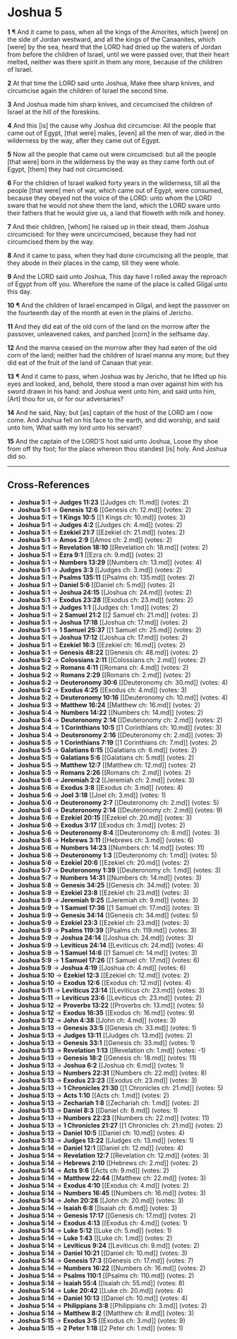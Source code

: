# Joshua 5

**1** ¶ And it came to pass, when all the kings of the Amorites, which [were] on the side of Jordan westward, and all the kings of the Canaanites, which [were] by the sea, heard that the LORD had dried up the waters of Jordan from before the children of Israel, until we were passed over, that their heart melted, neither was there spirit in them any more, because of the children of Israel.

**2** At that time the LORD said unto Joshua, Make thee sharp knives, and circumcise again the children of Israel the second time.

**3** And Joshua made him sharp knives, and circumcised the children of Israel at the hill of the foreskins.

**4** And this [is] the cause why Joshua did circumcise: All the people that came out of Egypt, [that were] males, [even] all the men of war, died in the wilderness by the way, after they came out of Egypt.

**5** Now all the people that came out were circumcised: but all the people [that were] born in the wilderness by the way as they came forth out of Egypt, [them] they had not circumcised.

**6** For the children of Israel walked forty years in the wilderness, till all the people [that were] men of war, which came out of Egypt, were consumed, because they obeyed not the voice of the LORD: unto whom the LORD sware that he would not shew them the land, which the LORD sware unto their fathers that he would give us, a land that floweth with milk and honey.

**7** And their children, [whom] he raised up in their stead, them Joshua circumcised: for they were uncircumcised, because they had not circumcised them by the way.

**8** And it came to pass, when they had done circumcising all the people, that they abode in their places in the camp, till they were whole.

**9** And the LORD said unto Joshua, This day have I rolled away the reproach of Egypt from off you. Wherefore the name of the place is called Gilgal unto this day.

**10** ¶ And the children of Israel encamped in Gilgal, and kept the passover on the fourteenth day of the month at even in the plains of Jericho.

**11** And they did eat of the old corn of the land on the morrow after the passover, unleavened cakes, and parched [corn] in the selfsame day.

**12** And the manna ceased on the morrow after they had eaten of the old corn of the land; neither had the children of Israel manna any more; but they did eat of the fruit of the land of Canaan that year.

**13** ¶ And it came to pass, when Joshua was by Jericho, that he lifted up his eyes and looked, and, behold, there stood a man over against him with his sword drawn in his hand: and Joshua went unto him, and said unto him, [Art] thou for us, or for our adversaries?

**14** And he said, Nay; but [as] captain of the host of the LORD am I now come. And Joshua fell on his face to the earth, and did worship, and said unto him, What saith my lord unto his servant?

**15** And the captain of the LORD'S host said unto Joshua, Loose thy shoe from off thy foot; for the place whereon thou standest [is] holy. And Joshua did so.

---

## Cross-References

- **Joshua 5:1** → **Judges 11:23** [[Judges ch: 11.md]] (votes: 2)
- **Joshua 5:1** → **Genesis 12:6** [[Genesis ch: 12.md]] (votes: 2)
- **Joshua 5:1** → **1 Kings 10:5** [[1 Kings ch: 10.md]] (votes: 3)
- **Joshua 5:1** → **Judges 4:2** [[Judges ch: 4.md]] (votes: 2)
- **Joshua 5:1** → **Ezekiel 21:7** [[Ezekiel ch: 21.md]] (votes: 2)
- **Joshua 5:1** → **Amos 2:9** [[Amos ch: 2.md]] (votes: 2)
- **Joshua 5:1** → **Revelation 18:10** [[Revelation ch: 18.md]] (votes: 2)
- **Joshua 5:1** → **Ezra 9:1** [[Ezra ch: 9.md]] (votes: 2)
- **Joshua 5:1** → **Numbers 13:29** [[Numbers ch: 13.md]] (votes: 4)
- **Joshua 5:1** → **Judges 3:3** [[Judges ch: 3.md]] (votes: 2)
- **Joshua 5:1** → **Psalms 135:11** [[Psalms ch: 135.md]] (votes: 2)
- **Joshua 5:1** → **Daniel 5:6** [[Daniel ch: 5.md]] (votes: 2)
- **Joshua 5:1** → **Joshua 24:15** [[Joshua ch: 24.md]] (votes: 2)
- **Joshua 5:1** → **Exodus 23:28** [[Exodus ch: 23.md]] (votes: 2)
- **Joshua 5:1** → **Judges 1:1** [[Judges ch: 1.md]] (votes: 2)
- **Joshua 5:1** → **2 Samuel 21:2** [[2 Samuel ch: 21.md]] (votes: 2)
- **Joshua 5:1** → **Joshua 17:18** [[Joshua ch: 17.md]] (votes: 2)
- **Joshua 5:1** → **1 Samuel 25:37** [[1 Samuel ch: 25.md]] (votes: 2)
- **Joshua 5:1** → **Joshua 17:12** [[Joshua ch: 17.md]] (votes: 2)
- **Joshua 5:1** → **Ezekiel 16:3** [[Ezekiel ch: 16.md]] (votes: 2)
- **Joshua 5:1** → **Genesis 48:22** [[Genesis ch: 48.md]] (votes: 2)
- **Joshua 5:2** → **Colossians 2:11** [[Colossians ch: 2.md]] (votes: 2)
- **Joshua 5:2** → **Romans 4:11** [[Romans ch: 4.md]] (votes: 2)
- **Joshua 5:2** → **Romans 2:29** [[Romans ch: 2.md]] (votes: 2)
- **Joshua 5:2** → **Deuteronomy 30:6** [[Deuteronomy ch: 30.md]] (votes: 4)
- **Joshua 5:2** → **Exodus 4:25** [[Exodus ch: 4.md]] (votes: 3)
- **Joshua 5:2** → **Deuteronomy 10:16** [[Deuteronomy ch: 10.md]] (votes: 4)
- **Joshua 5:3** → **Matthew 16:24** [[Matthew ch: 16.md]] (votes: 2)
- **Joshua 5:4** → **Numbers 14:22** [[Numbers ch: 14.md]] (votes: 2)
- **Joshua 5:4** → **Deuteronomy 2:14** [[Deuteronomy ch: 2.md]] (votes: 2)
- **Joshua 5:4** → **1 Corinthians 10:5** [[1 Corinthians ch: 10.md]] (votes: 3)
- **Joshua 5:4** → **Deuteronomy 2:16** [[Deuteronomy ch: 2.md]] (votes: 3)
- **Joshua 5:5** → **1 Corinthians 7:19** [[1 Corinthians ch: 7.md]] (votes: 2)
- **Joshua 5:5** → **Galatians 6:15** [[Galatians ch: 6.md]] (votes: 2)
- **Joshua 5:5** → **Galatians 5:6** [[Galatians ch: 5.md]] (votes: 2)
- **Joshua 5:5** → **Matthew 12:7** [[Matthew ch: 12.md]] (votes: 2)
- **Joshua 5:5** → **Romans 2:26** [[Romans ch: 2.md]] (votes: 2)
- **Joshua 5:6** → **Jeremiah 2:2** [[Jeremiah ch: 2.md]] (votes: 3)
- **Joshua 5:6** → **Exodus 3:8** [[Exodus ch: 3.md]] (votes: 4)
- **Joshua 5:6** → **Joel 3:18** [[Joel ch: 3.md]] (votes: 1)
- **Joshua 5:6** → **Deuteronomy 2:7** [[Deuteronomy ch: 2.md]] (votes: 5)
- **Joshua 5:6** → **Deuteronomy 2:14** [[Deuteronomy ch: 2.md]] (votes: 9)
- **Joshua 5:6** → **Ezekiel 20:15** [[Ezekiel ch: 20.md]] (votes: 3)
- **Joshua 5:6** → **Exodus 3:17** [[Exodus ch: 3.md]] (votes: 2)
- **Joshua 5:6** → **Deuteronomy 8:4** [[Deuteronomy ch: 8.md]] (votes: 3)
- **Joshua 5:6** → **Hebrews 3:11** [[Hebrews ch: 3.md]] (votes: 6)
- **Joshua 5:6** → **Numbers 14:23** [[Numbers ch: 14.md]] (votes: 11)
- **Joshua 5:6** → **Deuteronomy 1:3** [[Deuteronomy ch: 1.md]] (votes: 5)
- **Joshua 5:6** → **Ezekiel 20:6** [[Ezekiel ch: 20.md]] (votes: 2)
- **Joshua 5:7** → **Deuteronomy 1:39** [[Deuteronomy ch: 1.md]] (votes: 3)
- **Joshua 5:7** → **Numbers 14:31** [[Numbers ch: 14.md]] (votes: 3)
- **Joshua 5:8** → **Genesis 34:25** [[Genesis ch: 34.md]] (votes: 3)
- **Joshua 5:9** → **Ezekiel 23:8** [[Ezekiel ch: 23.md]] (votes: 3)
- **Joshua 5:9** → **Jeremiah 9:25** [[Jeremiah ch: 9.md]] (votes: 3)
- **Joshua 5:9** → **1 Samuel 17:36** [[1 Samuel ch: 17.md]] (votes: 3)
- **Joshua 5:9** → **Genesis 34:14** [[Genesis ch: 34.md]] (votes: 5)
- **Joshua 5:9** → **Ezekiel 23:3** [[Ezekiel ch: 23.md]] (votes: 3)
- **Joshua 5:9** → **Psalms 119:39** [[Psalms ch: 119.md]] (votes: 3)
- **Joshua 5:9** → **Joshua 24:14** [[Joshua ch: 24.md]] (votes: 3)
- **Joshua 5:9** → **Leviticus 24:14** [[Leviticus ch: 24.md]] (votes: 4)
- **Joshua 5:9** → **1 Samuel 14:6** [[1 Samuel ch: 14.md]] (votes: 3)
- **Joshua 5:9** → **1 Samuel 17:26** [[1 Samuel ch: 17.md]] (votes: 6)
- **Joshua 5:9** → **Joshua 4:19** [[Joshua ch: 4.md]] (votes: 6)
- **Joshua 5:10** → **Ezekiel 12:3** [[Ezekiel ch: 12.md]] (votes: 2)
- **Joshua 5:10** → **Exodus 12:6** [[Exodus ch: 12.md]] (votes: 4)
- **Joshua 5:11** → **Leviticus 23:14** [[Leviticus ch: 23.md]] (votes: 3)
- **Joshua 5:11** → **Leviticus 23:6** [[Leviticus ch: 23.md]] (votes: 2)
- **Joshua 5:12** → **Proverbs 13:22** [[Proverbs ch: 13.md]] (votes: 5)
- **Joshua 5:12** → **Exodus 16:35** [[Exodus ch: 16.md]] (votes: 9)
- **Joshua 5:12** → **John 4:38** [[John ch: 4.md]] (votes: 3)
- **Joshua 5:13** → **Genesis 33:5** [[Genesis ch: 33.md]] (votes: 1)
- **Joshua 5:13** → **Judges 13:11** [[Judges ch: 13.md]] (votes: 2)
- **Joshua 5:13** → **Genesis 33:1** [[Genesis ch: 33.md]] (votes: 1)
- **Joshua 5:13** → **Revelation 1:13** [[Revelation ch: 1.md]] (votes: -1)
- **Joshua 5:13** → **Genesis 18:2** [[Genesis ch: 18.md]] (votes: 11)
- **Joshua 5:13** → **Joshua 6:2** [[Joshua ch: 6.md]] (votes: 1)
- **Joshua 5:13** → **Numbers 22:31** [[Numbers ch: 22.md]] (votes: 8)
- **Joshua 5:13** → **Exodus 23:23** [[Exodus ch: 23.md]] (votes: 3)
- **Joshua 5:13** → **1 Chronicles 21:30** [[1 Chronicles ch: 21.md]] (votes: 5)
- **Joshua 5:13** → **Acts 1:10** [[Acts ch: 1.md]] (votes: 2)
- **Joshua 5:13** → **Zechariah 1:8** [[Zechariah ch: 1.md]] (votes: 2)
- **Joshua 5:13** → **Daniel 8:3** [[Daniel ch: 8.md]] (votes: 1)
- **Joshua 5:13** → **Numbers 22:23** [[Numbers ch: 22.md]] (votes: 11)
- **Joshua 5:13** → **1 Chronicles 21:27** [[1 Chronicles ch: 21.md]] (votes: 2)
- **Joshua 5:13** → **Daniel 10:5** [[Daniel ch: 10.md]] (votes: 4)
- **Joshua 5:13** → **Judges 13:22** [[Judges ch: 13.md]] (votes: 1)
- **Joshua 5:14** → **Daniel 12:1** [[Daniel ch: 12.md]] (votes: 4)
- **Joshua 5:14** → **Revelation 12:7** [[Revelation ch: 12.md]] (votes: 3)
- **Joshua 5:14** → **Hebrews 2:10** [[Hebrews ch: 2.md]] (votes: 2)
- **Joshua 5:14** → **Acts 9:6** [[Acts ch: 9.md]] (votes: 2)
- **Joshua 5:14** → **Matthew 22:44** [[Matthew ch: 22.md]] (votes: 3)
- **Joshua 5:14** → **Exodus 4:10** [[Exodus ch: 4.md]] (votes: 2)
- **Joshua 5:14** → **Numbers 16:45** [[Numbers ch: 16.md]] (votes: 3)
- **Joshua 5:14** → **John 20:28** [[John ch: 20.md]] (votes: 3)
- **Joshua 5:14** → **Isaiah 6:8** [[Isaiah ch: 6.md]] (votes: 3)
- **Joshua 5:14** → **Genesis 17:17** [[Genesis ch: 17.md]] (votes: 2)
- **Joshua 5:14** → **Exodus 4:13** [[Exodus ch: 4.md]] (votes: 1)
- **Joshua 5:14** → **Luke 5:12** [[Luke ch: 5.md]] (votes: 1)
- **Joshua 5:14** → **Luke 1:43** [[Luke ch: 1.md]] (votes: 2)
- **Joshua 5:14** → **Leviticus 9:24** [[Leviticus ch: 9.md]] (votes: 2)
- **Joshua 5:14** → **Daniel 10:21** [[Daniel ch: 10.md]] (votes: 3)
- **Joshua 5:14** → **Genesis 17:3** [[Genesis ch: 17.md]] (votes: 7)
- **Joshua 5:14** → **Numbers 16:22** [[Numbers ch: 16.md]] (votes: 2)
- **Joshua 5:14** → **Psalms 110:1** [[Psalms ch: 110.md]] (votes: 2)
- **Joshua 5:14** → **Isaiah 55:4** [[Isaiah ch: 55.md]] (votes: 8)
- **Joshua 5:14** → **Luke 20:42** [[Luke ch: 20.md]] (votes: 4)
- **Joshua 5:14** → **Daniel 10:13** [[Daniel ch: 10.md]] (votes: 4)
- **Joshua 5:14** → **Philippians 3:8** [[Philippians ch: 3.md]] (votes: 2)
- **Joshua 5:14** → **Matthew 8:2** [[Matthew ch: 8.md]] (votes: 3)
- **Joshua 5:15** → **Exodus 3:5** [[Exodus ch: 3.md]] (votes: 9)
- **Joshua 5:15** → **2 Peter 1:18** [[2 Peter ch: 1.md]] (votes: 1)
